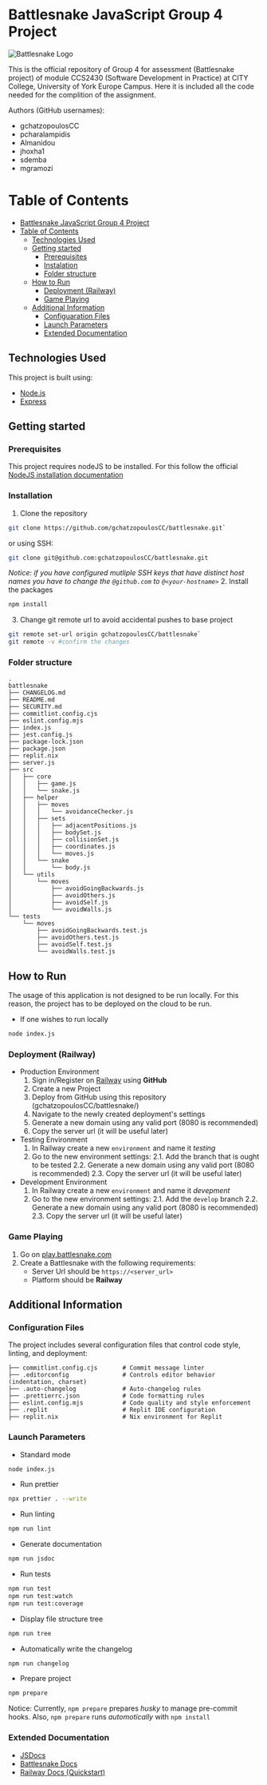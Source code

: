 # Battlesnake JavaScript Group 4 Project

![Battlesnake Logo](https://media.battlesnake.com/social/StarterSnakeGitHubRepos_JavaScript.png)

This is the official repository of Group 4 for assessment (Battlesnake project) of module CCS2430 (Software Development in Practice) at CITY College, University of York Europe Campus. Here it is included all the code needed for the complition of the assignment.

Authors (GitHub usernames):

- gchatzopoulosCC
- pcharalampidis
- Almanidou
- jhoxha1
- sdemba
- mgramozi

# Table of Contents

- [Battlesnake JavaScript Group 4 Project](#battlesnake-javascript-group-4-project)
- [Table of Contents](#table-of-contents)
  - [Technologies Used](#technologies-used)
  - [Getting started](#getting-started)
    - [Prerequisites](#prerequisites)
    - [Instalation](#instalation)
    - [Folder structure](#folder-structure)
  - [How to Run](#how-to-run)
    - [Deployment (Railway)](#deployment-railway)
    - [Game Playing](#game-playing)
  - [Additional Information](#additional-information)
    - [Configuaration Files](#configuaration-files)
    - [Launch Parameters](#launch-parameters)
    - [Extended Documentation](#extended-documentation)

## Technologies Used

This project is built using:

- [Node.js](https://nodejs.org/en/)
- [Express](https://expressjs.com/)

## Getting started

### Prerequisites

This project requires nodeJS to be installed. For this follow the official [NodeJS installation documentation](https://nodejs.org/en/download)

### Installation

1. Clone the repository

```bash
git clone https://github.com/gchatzopoulosCC/battlesnake.git`
```

or using SSH:

```bash
git clone git@github.com:gchatzopoulosCC/battlesnake.git
```

_Notice: if you have configured mutliple SSH keys that have distinct host names you have to change the `@github.com` to `@<your-hostname>`_ 2. Install the packages

```bash
npm install
```

3. Change git remote url to avoid accidental pushes to base project

```bash
git remote set-url origin gchatzopoulosCC/battlesnake`
git remote -v #confirm the changes
```

### Folder structure

```
.
battlesnake
├── CHANGELOG.md
├── README.md
├── SECURITY.md
├── commitlint.config.cjs
├── eslint.config.mjs
├── index.js
├── jest.config.js
├── package-lock.json
├── package.json
├── replit.nix
├── server.js
├── src
│   ├── core
│   │   ├── game.js
│   │   └── snake.js
│   ├── helper
│   │   ├── moves
│   │   │   └── avoidanceChecker.js
│   │   ├── sets
│   │   │   ├── adjacentPositions.js
│   │   │   ├── bodySet.js
│   │   │   ├── collisionSet.js
│   │   │   ├── coordinates.js
│   │   │   └── moves.js
│   │   └── snake
│   │       └── body.js
│   └── utils
│       └── moves
│           ├── avoidGoingBackwards.js
│           ├── avoidOthers.js
│           ├── avoidSelf.js
│           └── avoidWalls.js
└── tests
    └── moves
        ├── avoidGoingBackwards.test.js
        ├── avoidOthers.test.js
        ├── avoidSelf.test.js
        └── avoidWalls.test.js
```

## How to Run

The usage of this application is not designed to be run locally. For this reason, the project has to be deployed on the cloud to be run.

- If one wishes to run locally

```bash
node index.js
```

### Deployment (Railway)

- Production Environment
  1.  Sign in/Register on [Railway](https://railway.com/) using **GitHub**
  2.  Create a new Project
  3.  Deploy from GitHub using this repository (gchatzopoulosCC/battlesnake/)
  4.  Navigate to the newly created deployment's settings
  5.  Generate a new domain using any valid port (8080 is recommended)
  6.  Copy the server url (it will be useful later)
- Testing Environment
  1.  In Railway create a new `environment` and name it _testing_
  2.  Go to the new environment settings:
      2.1. Add the branch that is ought to be tested
      2.2. Generate a new domain using any valid port (8080 is recommended)
      2.3. Copy the server url (it will be useful later)
- Development Environment
  1.  In Railway create a new `environment` and name it _devepment_
  2.  Go to the new environment settings:
      2.1. Add the `develop` branch
      2.2. Generate a new domain using any valid port (8080 is recommended)
      2.3. Copy the server url (it will be useful later)

### Game Playing

1. Go on [play.battlesnake.com](https://play.battlesnake.com)
2. Create a Battlesnake with the following requirements:
   - Server Url should be `https://<server_url>`
   - Platform should be **Railway**

## Additional Information

### Configuration Files

The project includes several configuration files that control code style, linting, and deployment:

```
├── commitlint.config.cjs       # Commit message linter
├── .editorconfig               # Controls editor behavior (indentation, charset)
├── .auto-changelog             # Auto-changelog rules
├── .prettierrc.json            # Code formatting rules
├── eslint.config.mjs           # Code quality and style enforcement
├── .replit                     # Replit IDE configuration
├── replit.nix                  # Nix environment for Replit
```

### Launch Parameters

- Standard mode

```bash
node index.js
```

- Run prettier

```bash
npx prettier . --write
```

- Run linting

```bash
npm run lint
```

- Generate documentation

```bash
npm run jsdoc
```

- Run tests

```bash
npm run test
npm run test:watch
npm run test:coverage
```

- Display file structure tree

```bash
npm run tree
```

- Automatically write the changelog

```bash
npm run changelog
```

- Prepare project

```bash
npm prepare
```

Notice:
Currently, `npm prepare` prepares _husky_ to manage pre-commit hooks. Also, `npm prepare` runs _automotically_ with `npm install`

### Extended Documentation

- [JSDocs](https://jsdoc.app/)
- [Battlesnake Docs](https://docs.battlesnake.com/)
- [Railway Docs (Quickstart)](http://docs.railway.com/quick-start)
